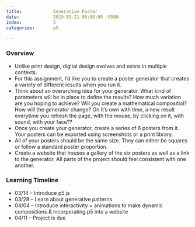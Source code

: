 ```yaml
---
title:            Generative Poster
date:             2019-01-21 00:00:00 -0500
index:            5
categories:       p5

---
```


### Overview
- Unlike print design, digital design evolves and exists in multiple contexts.
- For this assignment, I&rsquo;d like you to create a poster generator that creates a variety of different results when you run it.
- Think about an overarching idea for your generator. What kind of parameters will be in place to define the results? How much variation are you hoping to achieve? Will you create a mathematical compositiol? How will the generator change? On it&rsquo;s own with time, a new result everytime you refresh the page, with the mouse, by clicking on it, with sound, with your face??
- Once you create your generator, create a series of 6 posters from it. Your posters can be exported using screenshots or a print library.
- All of your posters should be the same size. They can either be squares or follow a standard poster proportion.
- Create a website that houses a gallery of the six posters as well as a link to the generator. All parts of the project should feel consistent with one another.

### Learning Timeline
- 03/14 – Introduce p5.js
- 03/28 – Learn about generative patterns
- 04/04 – Introduce interactivity + animations to make dynamic compositions & incorporating p5 into a website
- 04/11 – Project is due
